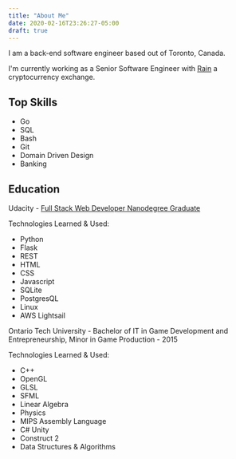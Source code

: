 ```yaml
---
title: "About Me"
date: 2020-02-16T23:26:27-05:00
draft: true
---
```


I am a back-end software engineer based out of Toronto, Canada. 

I'm currently working as a Senior Software Engineer with [Rain](https://rain.bh) a cryptocurrency exchange. 


## Top Skills

- Go
- SQL
- Bash
- Git
- Domain Driven Design
- Banking


## Education

Udacity - [Full Stack Web Developer Nanodegree Graduate](https://confirm.udacity.com/ML932AC3)

Technologies Learned & Used:
- Python
- Flask
- REST
- HTML
- CSS
- Javascript
- SQLite
- PostgresQL
- Linux
- AWS Lightsail



Ontario Tech University - Bachelor of IT in Game Development and Entrepreneurship, Minor in Game Production - 2015

Technologies Learned & Used:
- C++
- OpenGL
- GLSL
- SFML
- Linear Algebra
- Physics
- MIPS Assembly Language
- C# Unity
- Construct 2
- Data Structures & Algorithms

